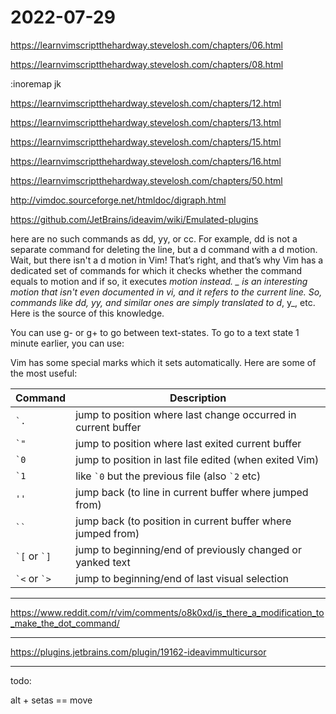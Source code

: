 # 2022-07-29

<https://learnvimscriptthehardway.stevelosh.com/chapters/06.html>

<https://learnvimscriptthehardway.stevelosh.com/chapters/08.html>

:inoremap jk <esc>

<https://learnvimscriptthehardway.stevelosh.com/chapters/12.html>

<https://learnvimscriptthehardway.stevelosh.com/chapters/13.html>

<https://learnvimscriptthehardway.stevelosh.com/chapters/15.html>

<https://learnvimscriptthehardway.stevelosh.com/chapters/16.html>

<https://learnvimscriptthehardway.stevelosh.com/chapters/50.html>

<http://vimdoc.sourceforge.net/htmldoc/digraph.html>

<https://github.com/JetBrains/ideavim/wiki/Emulated-plugins>

here are no such commands as dd, yy, or cc. For example, dd is not a separate command for deleting the line, but a d command with a d motion.
Wait, but there isn't a d motion in Vim! That’s right, and that’s why Vim has a dedicated set of commands for which it checks whether the command equals to motion and if so, it executes _motion instead.
_ is an interesting motion that isn't even documented in vi, and it refers to the current line. So, commands like dd, yy, and similar ones are simply translated to d_, y_, etc. Here is the source of this knowledge.

You can use g- or g+ to go between text-states. To go to a text state 1 minute earlier, you can use:

Vim has some special marks which it sets automatically. Here are some of the most useful:

| Command | Description |
| --- | --- |
| `` `. `` | jump to position where last change occurred in current buffer |
| `` `" `` | jump to position where last exited current buffer |
| `` `0 `` | jump to position in last file edited (when exited Vim) |
| `` `1 `` | like `` `0 `` but the previous file (also `` `2 `` etc) |
| `''` | jump back (to line in current buffer where jumped from) |
| ` `` ` | jump back (to position in current buffer where jumped from) |
| `` `[ `` or `` `] `` | jump to beginning/end of previously changed or yanked text |
| `` `< `` or `` `> `` | jump to beginning/end of last visual selection |

____

<https://www.reddit.com/r/vim/comments/o8k0xd/is_there_a_modification_to_make_the_dot_command/>
___

<https://plugins.jetbrains.com/plugin/19162-ideavimmulticursor>

____

todo:

alt + setas == move
